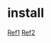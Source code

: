 ---
---

# install

[Ref1](https://www.howtoforge.com/how-to-install-postgresql-and-pgadmin-tool-on-debian-12/)
[Ref2](https://idroot.us/install-pgadmin-debian-12/)

